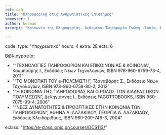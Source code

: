 ```yaml
---
ref: cah
title: "Πληροφορική στις Ανθρωπιστικές Επιστήμες"
semester: 1
author: kerman
excerpt: "Κοινωνία της Πληροφορίας. Δεδομένα-Πληροφορία-Γνώση -Σοφία. Εισαγωγή στο Διαδίκτυο και τον Ιστό. Εικονικά περιβάλλοντα Πληροφόρησης. Εικονικά Περιβάλλοντα Μάθησης. Μάθηση από Απόσταση. Ηλεκτρονικό Επιχειρείν. Ηλεκτρονικό εμπόριο. Τηλε-Εργασία. Ηλεκτρονική Διακυβέρνηση. Ηλεκτρονική Δημοκρατία. Ηλεκτρονική Τραπεζική. Ηλεκτρονική Υγεία. Το Ψηφιακό Χάσμα."

---
```


code: 
type: "Υποχρεωτικό"
hours: 4
extra: 2Ε
ects: 6

Βιβλιογραφία: 
  - ““ΤΕΧΝΟΛΟΓΙΕΣ ΠΛΗΡΟΦΟΡΙΩΝ ΚΑΙ ΕΠΙΚΟΙΝΩΝΙΑΣ & ΚΟΙΝΩΝΙΑ”, Κουμπούρης Ι., Εκδόσεις Νέων Τεχνολογιών, ISBN 978-960-6759-73-4, 2011"
  - "“ΤΟ ΜΟΝΟΠΑΤΙ ΤΟΥ e-ΠΟΛΕΜΙΣΤΗ”, Τζαναβάρης Σ., Εκδόσεις Νέων Τεχνολογιών, ISBN 978-960-6759-80-2, 2012"
  - "“Η ΚΟΙΝΩΝΙΑ ΤΗΣ ΠΛΗΡΟΦΟΡΙΑΣ ΚΑΙ Ο ΡΟΛΟΣ ΤΩΝ ΔΙΑΔΡΑΣΤΙΚΩΝ ΠΟΛΥΜΕΣΩΝ”, Δεληγιάννης Ι., Εκδόσεις FAGOTTOBOOKS, ISBN 960-7075-99-4, 2006"
  - "“ΝΕΕΣ ΔΥΝΑΤΟΤΗΤΕΣ & ΠΡΟΟΠΤΙΚΕΣ ΣΤΗΝ ΚΟΙΝΩΝΙΑ ΤΩΝ ΠΛΗΡΟΦΟΡΙΩΝ”,  ΑΘΗΝΑ Α. ΛΑΖΑΚΙΔΟΥ, ΓΕΩΡΓΙΑ Α. ΛΑΖΑΚΙΔΟΥ, Εκδόσεις Κλειδάριθμος, ISBN 960-209-749-3, 2004" 
  
eclass: "https://e-class.ionio.gr/courses/DCS113/"
